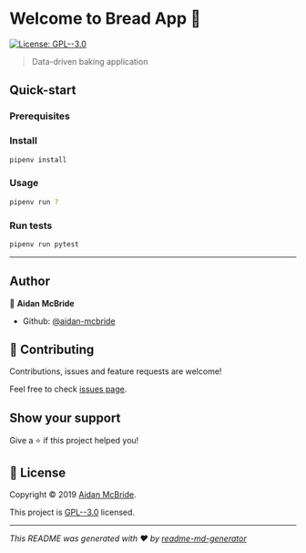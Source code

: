 # Welcome to Bread App 👋
[![License: GPL--3.0](https://img.shields.io/badge/License-GPL--3.0-yellow.svg)](https://github.com/aidan-mcbride/bread-app/blob/master/LICENSE)

> Data-driven baking application

## Quick-start

### Prerequisites

<!-- must have docker installed to run -->
<!-- must have pipenv installed to develop -->

### Install

```sh
pipenv install
```

### Usage

```sh
pipenv run ?
```

### Run tests

```sh
pipenv run pytest
```

---

## Author

👤 **Aidan McBride**

* Github: [@aidan-mcbride](https://github.com/aidan-mcbride)

## 🤝 Contributing

Contributions, issues and feature requests are welcome!

Feel free to check [issues page](https://github.com/aidan-mcbride/bread-app/issues).

## Show your support

Give a ⭐️ if this project helped you!


## 📝 License

Copyright © 2019 [Aidan McBride](https://github.com/aidan-mcbride).

This project is [GPL--3.0](https://github.com/aidan-mcbride/bread-app/blob/master/LICENSE) licensed.

***
_This README was generated with ❤️ by [readme-md-generator](https://github.com/kefranabg/readme-md-generator)_